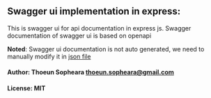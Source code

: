 
## Swagger ui implementation in express:

This is swagger ui for api documentation in express js. 
Swagger documentation of swagger ui is based on openapi

**Noted**: Swagger ui documentation is not auto generated, we need to manually modify it in [json file](swagger.json)

#### Author: Thoeun Sopheara <thoeun.sopheara@gmail.com>
#### License: MIT